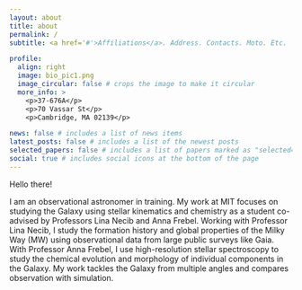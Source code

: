 ```yaml
---
layout: about
title: about
permalink: /
subtitle: <a href='#'>Affiliations</a>. Address. Contacts. Moto. Etc.

profile:
  align: right
  image: bio_pic1.png
  image_circular: false # crops the image to make it circular
  more_info: >
    <p>37-676A</p>
    <p>70 Vassar St</p>
    <p>Cambridge, MA 02139</p>

news: false # includes a list of news items
latest_posts: false # includes a list of the newest posts
selected_papers: false # includes a list of papers marked as "selected={true}"
social: true # includes social icons at the bottom of the page
---
```


Hello there! 

I am an observational astronomer in training. My work at MIT focuses on studying the Galaxy using stellar kinematics and chemistry as a student co-advised by Professors Lina Necib and Anna Frebel. Working with Professor Lina Necib, I study the formation history and global properties of the Milky Way (MW) using observational data from large public surveys like Gaia. With Professor Anna Frebel, I use high-resolution stellar spectroscopy to study the chemical evolution and morphology of individual components in the Galaxy. My work tackles the Galaxy from multiple angles and compares observation with simulation.